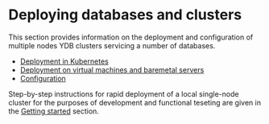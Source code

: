 # Deploying databases and clusters

This section provides information on the deployment and configuration of multiple nodes YDB clusters servicing a number of databases.

- [Deployment in Kubernetes](../orchestrated/concepts.md)
- [Deployment on virtual machines and baremetal servers](../manual/deploy-ydb-on-premises.md)
- [Configuration](../configuration/config.md)

Step-by-step instructions for rapid deployment of a local single-node cluster for the purposes of development and functional teseting are given in the [Getting started](../../getting_started/self_hosted/index.md) section.


